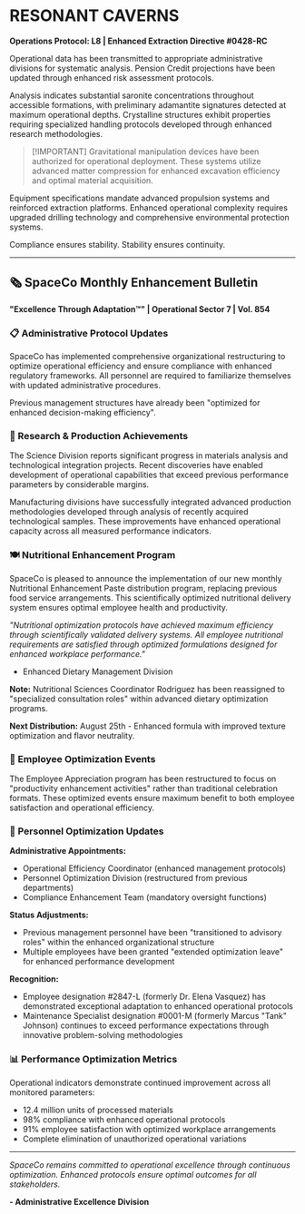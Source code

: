 # RESONANT CAVERNS

**Operations Protocol: L8 | Enhanced Extraction Directive #0428-RC**

Operational data has been transmitted to appropriate administrative divisions for systematic analysis. Pension Credit projections have been updated through enhanced risk assessment protocols.

Analysis indicates substantial saronite concentrations throughout accessible formations, with preliminary adamantite signatures detected at maximum operational depths. Crystalline structures exhibit properties requiring specialized handling protocols developed through enhanced research methodologies.

> [!IMPORTANT] Gravitational manipulation devices have been authorized for operational deployment. These systems utilize advanced matter compression for enhanced excavation efficiency and optimal material acquisition.

Equipment specifications mandate advanced propulsion systems and reinforced extraction platforms. Enhanced operational complexity requires upgraded drilling technology and comprehensive environmental protection systems.

Compliance ensures stability. Stability ensures continuity.

---

## 🗞️ SpaceCo Monthly Enhancement Bulletin

**"Excellence Through Adaptation™" | Operational Sector 7 | Vol. 854**

### 📋 Administrative Protocol Updates

SpaceCo has implemented comprehensive organizational restructuring to optimize operational efficiency and ensure compliance with enhanced regulatory frameworks. All personnel are required to familiarize themselves with updated administrative procedures.

Previous management structures have already been "optimized for enhanced decision-making efficiency".

### 🔬 Research & Production Achievements

The Science Division reports significant progress in materials analysis and technological integration projects. Recent discoveries have enabled development of operational capabilities that exceed previous performance parameters by considerable margins.

Manufacturing divisions have successfully integrated advanced production methodologies developed through analysis of recently acquired technological samples. These improvements have enhanced operational capacity across all measured performance indicators.

### 🍽️ Nutritional Enhancement Program

SpaceCo is pleased to announce the implementation of our new monthly Nutritional Enhancement Paste distribution program, replacing previous food service arrangements. This scientifically optimized nutritional delivery system ensures optimal employee health and productivity.

_"Nutritional optimization protocols have achieved maximum efficiency through scientifically validated delivery systems. All employee nutritional requirements are satisfied through optimized formulations designed for enhanced workplace performance."_

- Enhanced Dietary Management Division

**Note:** Nutritional Sciences Coordinator Rodriguez has been reassigned to "specialized consultation roles" within advanced dietary optimization programs.

**Next Distribution:** August 25th - Enhanced formula with improved texture optimization and flavor neutrality.

### 🎂 Employee Optimization Events

The Employee Appreciation program has been restructured to focus on "productivity enhancement activities" rather than traditional celebration formats. These optimized events ensure maximum benefit to both employee satisfaction and operational efficiency.

### 👥 Personnel Optimization Updates

**Administrative Appointments:**

- Operational Efficiency Coordinator (enhanced management protocols)
- Personnel Optimization Division (restructured from previous departments)
- Compliance Enhancement Team (mandatory oversight functions)

**Status Adjustments:**

- Previous management personnel have been "transitioned to advisory roles" within the enhanced organizational structure
- Multiple employees have been granted "extended optimization leave" for enhanced performance development

**Recognition:**

- Employee designation #2847-L (formerly Dr. Elena Vasquez) has demonstrated exceptional adaptation to enhanced operational protocols
- Maintenance Specialist designation #0001-M (formerly Marcus "Tank" Johnson) continues to exceed performance expectations through innovative problem-solving methodologies

### 📊 Performance Optimization Metrics

Operational indicators demonstrate continued improvement across all monitored parameters:

- 12.4 million units of processed materials
- 98% compliance with enhanced operational protocols
- 91% employee satisfaction with optimized workplace arrangements
- Complete elimination of unauthorized operational variations

---

_SpaceCo remains committed to operational excellence through continuous optimization. Enhanced protocols ensure optimal outcomes for all stakeholders._

**- Administrative Excellence Division**
